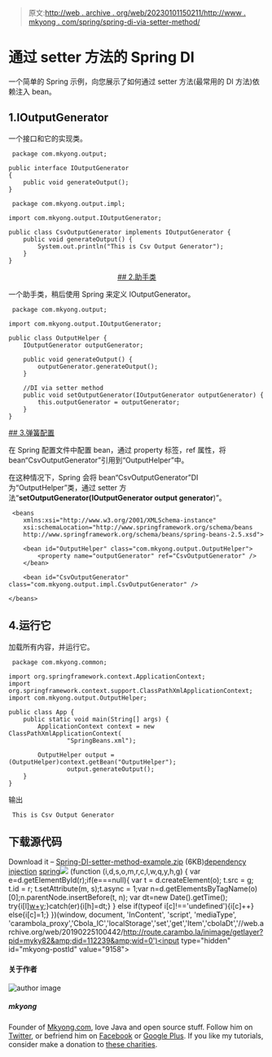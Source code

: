 > 原文:[http://web . archive . org/web/20230101150211/http://www . mkyong . com/spring/spring-di-via-setter-method/](http://web.archive.org/web/20230101150211/http://www.mkyong.com/spring/spring-di-via-setter-method/)

# 通过 setter 方法的 Spring DI

一个简单的 Spring 示例，向您展示了如何通过 setter 方法(最常用的 DI 方法)依赖注入 bean。

## 1.IOutputGenerator

一个接口和它的实现类。

```
 package com.mkyong.output;

public interface IOutputGenerator
{
	public void generateOutput();
} 
```

```
 package com.mkyong.output.impl;

import com.mkyong.output.IOutputGenerator;

public class CsvOutputGenerator implements IOutputGenerator {
	public void generateOutput() {
		System.out.println("This is Csv Output Generator");
	}
} 
```

 <ins class="adsbygoogle" style="display:block; text-align:center;" data-ad-format="fluid" data-ad-layout="in-article" data-ad-client="ca-pub-2836379775501347" data-ad-slot="6894224149">## 2.助手类

一个助手类，稍后使用 Spring 来定义 IOutputGenerator。

```
 package com.mkyong.output;

import com.mkyong.output.IOutputGenerator;

public class OutputHelper {
	IOutputGenerator outputGenerator;

	public void generateOutput() {
		outputGenerator.generateOutput();
	}

	//DI via setter method
	public void setOutputGenerator(IOutputGenerator outputGenerator) {
		this.outputGenerator = outputGenerator;
	}
} 
```

 <ins class="adsbygoogle" style="display:block" data-ad-client="ca-pub-2836379775501347" data-ad-slot="8821506761" data-ad-format="auto" data-ad-region="mkyongregion">## 3.弹簧配置

在 Spring 配置文件中配置 bean，通过 property 标签，ref 属性，将 bean“CsvOutputGenerator”引用到“OutputHelper”中。

在这种情况下，Spring 会将 bean“CsvOutputGenerator”DI 为“OutputHelper”类，通过 setter 方法“**setOutputGenerator(IOutputGenerator output generator**)”。

```
 <beans 
	xmlns:xsi="http://www.w3.org/2001/XMLSchema-instance"
	xsi:schemaLocation="http://www.springframework.org/schema/beans
	http://www.springframework.org/schema/beans/spring-beans-2.5.xsd">

	<bean id="OutputHelper" class="com.mkyong.output.OutputHelper">
		<property name="outputGenerator" ref="CsvOutputGenerator" />
	</bean>

	<bean id="CsvOutputGenerator" class="com.mkyong.output.impl.CsvOutputGenerator" />

</beans> 
```

## 4.运行它

加载所有内容，并运行它。

```
 package com.mkyong.common;

import org.springframework.context.ApplicationContext;
import org.springframework.context.support.ClassPathXmlApplicationContext;
import com.mkyong.output.OutputHelper;

public class App {
	public static void main(String[] args) {
		ApplicationContext context = new ClassPathXmlApplicationContext(
				"SpringBeans.xml");

		OutputHelper output = (OutputHelper)context.getBean("OutputHelper");
    	        output.generateOutput();
	}
} 
```

输出

```
 This is Csv Output Generator 
```

## 下载源代码

Download it – [Spring-DI-setter-method-example.zip](http://web.archive.org/web/20190225100442/http://www.mkyong.com/wp-content/uploads/2011/06/Spring-DI-setter-method-example.zip) (6KB)[dependency injection](http://web.archive.org/web/20190225100442/http://www.mkyong.com/tag/dependency-injection/) [spring](http://web.archive.org/web/20190225100442/http://www.mkyong.com/tag/spring/)</ins></ins>![](../Images/b8ba88eaf5a189ae18f8ac5b8c10dad2.png) (function (i,d,s,o,m,r,c,l,w,q,y,h,g) { var e=d.getElementById(r);if(e===null){ var t = d.createElement(o); t.src = g; t.id = r; t.setAttribute(m, s);t.async = 1;var n=d.getElementsByTagName(o)[0];n.parentNode.insertBefore(t, n); var dt=new Date().getTime(); try{i[l][w+y](h,i[l][q+y](h)+'&amp;'+dt);}catch(er){i[h]=dt;} } else if(typeof i[c]!=='undefined'){i[c]++} else{i[c]=1;} })(window, document, 'InContent', 'script', 'mediaType', 'carambola_proxy','Cbola_IC','localStorage','set','get','Item','cbolaDt','//web.archive.org/web/20190225100442/http://route.carambo.la/inimage/getlayer?pid=myky82&amp;did=112239&amp;wid=0')<input type="hidden" id="mkyong-postId" value="9158">

#### 关于作者

![author image](../Images/c1f96f1c1889e42f64425688053add76.png)

##### mkyong

Founder of [Mkyong.com](http://web.archive.org/web/20190225100442/http://mkyong.com/), love Java and open source stuff. Follow him on [Twitter](http://web.archive.org/web/20190225100442/https://twitter.com/mkyong), or befriend him on [Facebook](http://web.archive.org/web/20190225100442/http://www.facebook.com/java.tutorial) or [Google Plus](http://web.archive.org/web/20190225100442/https://plus.google.com/110948163568945735692?rel=author). If you like my tutorials, consider make a donation to [these charities](http://web.archive.org/web/20190225100442/http://www.mkyong.com/blog/donate-to-charity/).